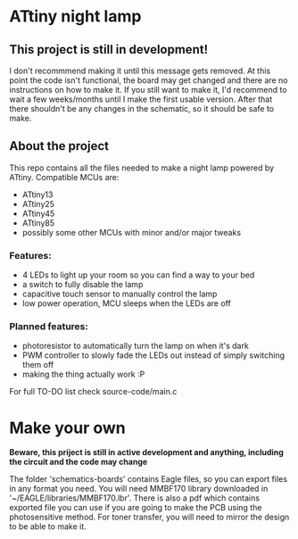 # ATtiny night lamp

## This project is still in development!
I don't recommmend making it until this message gets removed. At this point the code isn't functional, the board may get changed and there are no instructions on how to make it. If you still want to make it, I'd recommend to wait a few weeks/months until I make the first usable version. After that there shouldn't be any changes in the schematic, so it should be safe to make.

## About the project

This repo contains all the files needed to make a night lamp powered by ATtiny.
Compatible MCUs are:
* ATtiny13
* ATtiny25
* ATtiny45
* ATtiny85
* possibly some other MCUs with minor and/or major tweaks

### Features:

* 4 LEDs to light up your room so you can find a way to your bed
* a switch to fully disable the lamp
* capacitive touch sensor to manually control the lamp
* low power operation, MCU sleeps when the LEDs are off

### Planned features:

* photoresistor to automatically turn the lamp on when it's dark
* PWM controller to slowly fade the LEDs out instead of simply switching them off
* making the thing actually work :P

For full TO-DO list check source-code/main.c

# Make your own

**Beware, this priject is still in active development and anything, including the circuit and the code may change**

The folder 'schematics-boards' contains Eagle files, so you can export files in any format you need. You will need MMBF170 library downloaded in '~/EAGLE/libraries/MMBF170.lbr'. There is also a pdf which contains exported file you can use if you are going to make the PCB using the photosensitive method. For toner transfer, you will need to mirror the design to be able to make it. 
